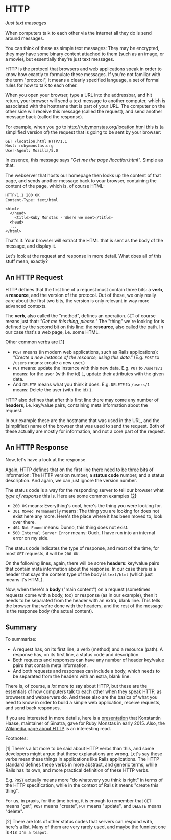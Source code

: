 # HTTP

*Just text messages*

When computers talk to each other via the internet all they do is send around
messages.

You can think of these as simple text messages: They may be encrypted, they may
have some binary content attached to them (such as an image, or a movie), but
essentially they're just text messages.

HTTP is the protocol that browsers and web applications speak in order to
know how exactly to formulate these messages. If you're not familiar with the
term "protocol", it means a clearly specified language, a set of formal rules
for how to talk to each other.

When you open your browser, type a URL into the addressbar, and hit return,
your browser will send a text message to another computer, which is associated
with the hostname that is part of your URL. The computer on the other side
will receive this message (called the request), and send another message back
(called the response).

For example, when you go to
<a href="http://rubymonstas.org/location.html">http://rubymonstas.org/location.html</a>
this is (a simplified version of) the request that is going to be sent by your
browser:

```http
GET /location.html HTTP/1.1
Host: rubymonstas.org
User-Agent: Mozilla/5.0
```

In essence, this message says *"Get me the page /location.html"*. Simple as
that.

The webserver that hosts our homepage then looks up the content of that page,
and sends another message back to your browser, containing the content of
the page, which is, of course HTML:

```http
HTTP/1.1 200 OK
Content-Type: text/html

<html>
  </head>
    <title>Ruby Monstas - Where we meet</title>
  <head>
  ...
</html>
```

That's it. Your browser will extract the HTML that is sent as the body of the
message, and display it.

Let's look at the request and response in more detail. What does all of this
stuff mean, exactly?

## An HTTP Request

HTTP defines that the first line of a request must contain three bits: a
**verb**, a **resource**, and the version of the protocol. Out of these, we
only really care about the first two bits, the version is only relevant in way
more advanced contexts.

The **verb**, also called the "method", defines an operation. `GET` of course
means just that: *"Get me this thing, please."* The "thing" we're looking for
is defined by the second bit on this line: the **resource**, also called the
path. In our case that's a web page, i.e. some HTML.

Other common verbs are <a href="#footnote-1">[1]</a>

* `POST` means (in modern web applications, such as Rails applications):
  *"Create a new instance of the resource, using this data."* (E.g. `POST` to
  `/users` means: create a new user.)
* `PUT` means: update the instance with this new data. E.g. `PUT` to `/users/1`
  means: for the user (with the id) `1`, update their attributes with the given
  data.
* And `DELETE` means what you think it does. E.g. `DELETE` to `/users/1` means:
  Delete the user (with the id) `1`.

HTTP also defines that after this first line there may come any number of
**headers**, i.e. key/value pairs, containing meta information about the request.

In our example these are the hostname that was used in the URL, and the
(simplified) name of the browser that was used to send the request. Both of
these actually are mostly for information, and not a core part of the request.

## An HTTP Response

Now, let's have a look at the response.

Again, HTTP defines that on the first line there need to be three bits of
information: The HTTP version number, a **status code** number, and a status
description. And again, we can just ignore the version number.

The status code is a way for the responding server to tell our browser what
*type of response* this is. Here are some common examples <a href="#footnote-2">[2]</a>:

* `200 OK` means: Everything's cool, here's the thing you were looking for.
* `301 Moved Permanently` means: The thing you are looking for does not exist
  here any more. Here's the place where it has been moved to, look over there.
* `404 Not Found` means: Dunno, this thing does not exist.
* `500 Internal Server Error` means: Ouch, I have run into an internal error on
   my side.

The status code indicates the type of response, and most of the time,
for most `GET` requests, it will be `200 OK`.

On the following lines, again, there will be some **headers**: key/value pairs
that contain meta information about the response. In our case there is a header
that says the content type of the body is `text/html` (which just means it's
HTML).

Now, when there's a **body** ("main content") on a request (sometimes requests
come with a body, too) or response (as in our example), then it needs to be
separated from the header with an extra, blank line. This tells the browser
that we're done with the headers, and the rest of the message is the response
body (the actual content).

## Summary

To summarize:

* A request has, on its first line, a verb (method) and a resource (path). A
  response has, on its first line, a status code and description.
* Both requests and responses can have any number of header key/value pairs
  that contain meta information.
* And both requests and responses can include a body, which needs to be
  separated from the headers with an extra, blank line.

There is, of course, a *lot* more to say about HTTP, but these are the
essentials of how computers talk to each other when they speak HTTP, as
browsers and webservers do. And these also are the basics of what you need
to know in order to build a simple web application, receive requests, and
send back responses.

If you are interested in more details, here is a
<a href="https://speakerdeck.com/rkh/http-rubymonsters-edition">presentation</a>
that Konstantin Haase, maintainer of Sinatra, gave for Ruby Monstas in early
2015. Also, the
<a href="http://en.wikipedia.org/wiki/Hypertext_Transfer_Protocol">Wikipedia page about HTTP</a>
is an interesting read.

Footnotes:

<a name="footnote-1">[1]</a> There's a lot more to be said about HTTP verbs than
this, and some developers might argue that these explanations are wrong. Let's
say these verbs mean these things in applications like Rails applications.
The HTTP standard defines these verbs in more abstract, and generic terms,
while Rails has its own, and more practical definition of these HTTP verbs.

E.g. `POST` actually means more "do whatevery you think is right" in terms
of the HTTP specification, while in the context of Rails it means "create this
thing".

For us, in praxis, for the time being, it is enough to remember that `GET`
means "get", `POST` means "create", `PUT` means "update", and `DELETE` means
"delete".

<a name="footnote-2">[2]</a> There are lots of other status codes that servers
can respond with, here's <a href="http://en.wikipedia.org/wiki/List_of_HTTP_status_codes">a list</a>.
Many of them are very rarely used, and maybe the funniest one is `418 I'm a
teapot`.

